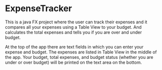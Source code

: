# ExpenseTracker
This is a java FX project where the user can track their expenses and it compares all your expenses using a Table View to your budget. 
And calculates the total expenses and tells you if you are over and under budget. 

At the top of the app there are text fields in which you can enter your expense and budget. 
The expenses are listed in Table View in the middle of the app. 
Your budget, total expenses, and budget status (whether you are under or over budget) will be printed on the text area on the bottom. 
